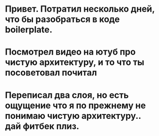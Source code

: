 # Привет. Потратил несколько дней, что бы разобраться в коде boilerplate.
# Посмотрел видео на ютуб про чистую архитектуру, и то что ты посоветовал почитал
# Переписал два слоя, но есть ощущение что я по прежнему не понимаю чистую архитектуру.. дай фитбек плиз.